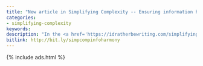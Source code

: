 ```yaml
---
title: "New article in Simplifying Complexity -- Ensuring information harmony in the larger documentation landscape"
categories:
- simplifying-complexity
keywords:
description: "In the <a href='https://idratherbewriting.com/simplifying-complexity/'>Simplifying Complexity</a> section of my site, I published a new article about how to ensure information harmony across a larger documentation landscape, where other articles might contain similar themes and information. In the article, I dive into two factors that increase complexity in a system: specialization and interconnectedness. Relevant to documentation scenarios, when subject matter experts contribute specialized articles into a larger system without understanding how their individual article interacts with other information in the system, the result is often a redundant, contradictory, and ever-increasing jumble of content. In this article, I explore ways to solve this problem through better metadata, primarily evaluating tags and whether they can help identify all known instances of content. You can read the article here: <a href='https://idratherbewriting.com/simplifying-complexity/ensuring-information-harmony-in-the-larger-documentation-landscape.html'>Ensuring information harmony in the larger documentation landscape</a>."
bitlink: http://bit.ly/simpcompinfoharmony
---
```


{% include ads.html %}
